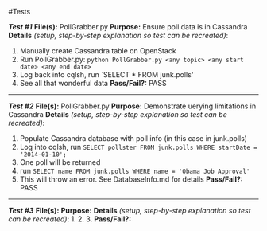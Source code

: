 #Tests

**_Test #1_**
**File(s):** PollGrabber.py
**Purpose:** Ensure poll data is in Cassandra
**Details** _(setup, step-by-step explanation so test can be recreated)_: 
1. Manually create Cassandra table on OpenStack
2. Run PollGrabber.py: `python PollGrabber.py <any topic> <any start date> <any end date>`
3. Log back into cqlsh, run `SELECT * FROM junk.polls'
4. See all that wonderful data
**Pass/Fail?:** PASS
______________________________________________________________________________
**_Test #2_**
**File(s):** PollGrabber.py
**Purpose:** Demonstrate uerying limitations in Cassandra
**Details** _(setup, step-by-step explanation so test can be recreated)_: 
1. Populate Cassandra database with poll info (in this case in junk.polls)
2. Log into cqlsh, run `SELECT pollster FROM junk.polls WHERE startDate = '2014-01-10';`
3. One poll will be returned
4. run `SELECT name FROM junk.polls WHERE name = 'Obama Job Approval'`
5. This will throw an error. See DatabaseInfo.md for details
**Pass/Fail?:** PASS
______________________________________________________________________________
**_Test #3_**
**File(s):** 
**Purpose:** 
**Details** _(setup, step-by-step explanation so test can be recreated)_: 
1. 
2. 
3. 
**Pass/Fail?:** 